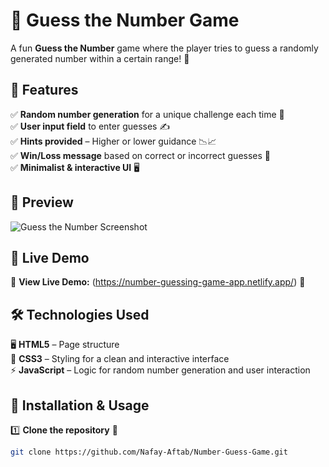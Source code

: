 # 🎯 Guess the Number Game  

A fun **Guess the Number** game where the player tries to guess a randomly generated number within a certain range! 🎲  

## 🚀 Features  
✅ **Random number generation** for a unique challenge each time 🔢  
✅ **User input field** to enter guesses ✍️  
✅ **Hints provided** – Higher or lower guidance 📉📈  
✅ **Win/Loss message** based on correct or incorrect guesses 🎉  
✅ **Minimalist & interactive UI** 🖥️  

## 📸 Preview  
![Guess the Number Screenshot](![image](https://github.com/user-attachments/assets/17553c73-225f-4fbe-93cf-65a26c1d6fec)
)  

## 🔗 Live Demo  
🔗 **View Live Demo:** (https://number-guessing-game-app.netlify.app/) 🚀  

## 🛠️ Technologies Used  
🖥️ **HTML5** – Page structure  
🎨 **CSS3** – Styling for a clean and interactive interface  
⚡ **JavaScript** – Logic for random number generation and user interaction  

## 📂 Installation & Usage  
1️⃣ **Clone the repository** 🔽  
   ```sh
   git clone https://github.com/Nafay-Aftab/Number-Guess-Game.git
